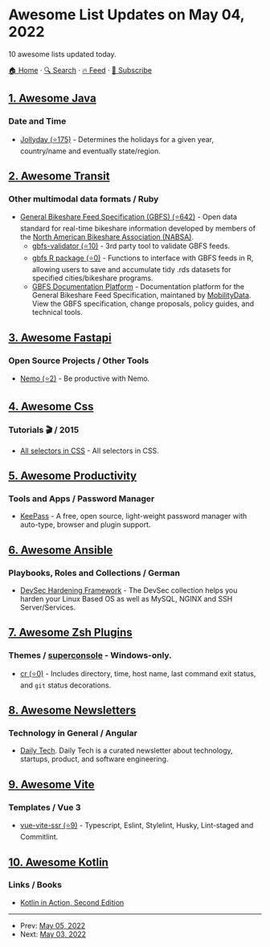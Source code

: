 # Awesome List Updates on May 04, 2022

10 awesome lists updated today.

[🏠 Home](/README.md) · [🔍 Search](https://test.trackawesomelist.com/search/) · [🔥 Feed](https://test.trackawesomelist.com/feed.xml) · [📮 Subscribe](https://trackawesomelist.us17.list-manage.com/subscribe?u=d2f0117aa829c83a63ec63c2f&id=36a103854c)



## [1. Awesome Java](/content/akullpp/awesome-java/README.md)

### Date and Time

*   [Jollyday (⭐175)](https://github.com/svendiedrichsen/jollyday) - Determines the holidays for a given year, country/name and eventually state/region.

## [2. Awesome Transit](/content/CUTR-at-USF/awesome-transit/README.md)

### Other multimodal data formats / Ruby

*   [General Bikeshare Feed Specification (GBFS) (⭐642)](https://github.com/NABSA/gbfs) - Open data standard for real-time bikeshare information developed by members of the [North American Bikeshare Association (NABSA)](http://nabsa.net/).
    *   [gbfs-validator (⭐10)](https://github.com/PierrickP/gbfs-validator) - 3rd party tool to validate GBFS feeds.
    *   [gbfs R package (⭐0)](https://github.com/ds-civic-data/gbfs) - Functions to interface with GBFS feeds in R, allowing users to save and accumulate tidy .rds datasets for specified cities/bikeshare programs.
    *   [GBFS Documentation Platform](https://gbfs.mobilitydata.org/) - Documentation platform for the General Bikeshare Feed Specification, maintaned by [MobilityData](https://mobilitydata.org/). View the GBFS specification, change proposals, policy guides, and technical tools.

## [3. Awesome Fastapi](/content/mjhea0/awesome-fastapi/README.md)

### Open Source Projects / Other Tools

*   [Nemo (⭐2)](https://github.com/harshitsinghai77/nemo-backend) - Be productive with Nemo.

## [4. Awesome Css](/content/awesome-css-group/awesome-css/README.md)

### Tutorials :clapper: / 2015

*   [All selectors in CSS](https://medium.com/@ymzEmre/css-cascade-specificity-basic-selectors-c5adc01dd861) - All selectors in CSS.

## [5. Awesome Productivity](/content/jyguyomarch/awesome-productivity/README.md)

### Tools and Apps / Password Manager

*   [KeePass](https://keepass.info/) - A free, open source, light-weight password manager with auto-type, browser and plugin support.

## [6. Awesome Ansible](/content/ansible-community/awesome-ansible/README.md)

### Playbooks, Roles and Collections / German

*   [DevSec Hardening Framework](https://dev-sec.io/) - The DevSec collection helps you harden your Linux Based OS as well as MySQL, NGINX and SSH Server/Services.

## [7. Awesome Zsh Plugins](/content/unixorn/awesome-zsh-plugins/README.md)

### Themes / [superconsole](https://github.com/alexchmykhalo/superconsole)   \- Windows-only.

*   [cr (⭐0)](https://github.com/cruzrovira/cr-zsh-theme) - Includes directory, time, host name, last command exit status, and `git` status decorations.

## [8. Awesome Newsletters](/content/zudochkin/awesome-newsletters/README.md)

### Technology in General / Angular

*   [Daily Tech](https://dailytech.email). Daily Tech is a curated newsletter about technology, startups, product, and software engineering.

## [9. Awesome Vite](/content/vitejs/awesome-vite/README.md)

### Templates / Vue 3

*   [vue-vite-ssr (⭐9)](https://github.com/EverSeenTOTOTO/browser-app-boilerplate/tree/vue-vite-ssr) - Typescript, Eslint, Stylelint, Husky, Lint-staged and Commitlint.

## [10. Awesome Kotlin](/content/KotlinBy/awesome-kotlin/README.md)

### Links / Books

*   [Kotlin in Action, Second Edition](https://www.manning.com/books/kotlin-in-action-second-edition)

---

- Prev: [May 05, 2022](/content/2022/05/05/README.md)
- Next: [May 03, 2022](/content/2022/05/03/README.md)